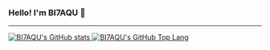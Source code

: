 ### Hello! I'm BI7AQU 👋

---

<a href="http://steveling.cn">

  <picture>
    <source media="(prefers-color-scheme: dark)" srcset="https://github-readme-stats.vercel.app/api?username=BI7AQU&show_icons=true&theme=radical">
    <source media="(prefers-color-scheme: light)" srcset="https://github-readme-stats.vercel.app/api?username=BI7AQU&show_icons=true">
    <img alt="BI7AQU's GitHub stats" src="https://github-readme-stats.vercel.app/api?username=BI7AQU&show_icons=true">
  </picture>

  <picture>
    <source media="(prefers-color-scheme: dark)" srcset="https://github-readme-stats.vercel.app/api/top-langs/?username=BI7AQU&layout=compact&line_height=25&theme=radical">
    <source media="(prefers-color-scheme: light)" srcset="https://github-readme-stats.vercel.app/api/top-langs/?username=BI7AQU&layout=compact&line_height=25">
    <img alt="BI7AQU's GitHub Top Lang" src="https://github-readme-stats.vercel.app/api/top-langs/?username=hect0x7&layout=compact&line_height=25">
  </picture>
